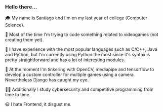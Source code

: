 ### Hello there...


🎓 My name is Santiago and I'm on my last year of college (Computer Science).

👾 Most of the time I'm trying to code something related to videogames (not creating them yet).

🧭 I have experience with the most popular languages such as C/C++, Java and Python, but I'm currently using Python the most since it's syntax is pretty straightforward and has a lot of interesting modules.

👀 At the moment I'm tinkering with OpenCV, mediapipe and tensorflow to develop a custom controller for multiple games using a camera. Nevertheless Django has caught my eye.

🕵️‍♂️ Additionally I study cybersecurity and competitive programming from time to time.

😃 I hate Frontend, it disgust me.

